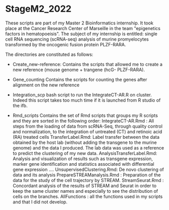 # StageM2_2022
These scripts are part of my Master 2 Bioinformatics internship. It took place at the Cancer Research Center of Marseille in the team "epigenetics factors in hematopoeisis".
The subject of my internship is entitled: single cell RNA sequencing (scRNA-seq) analysis of murine promyelocytes transformed by the oncogenic fusion protein PLZF-RARA.

The directories are constituted as follows:
- Create_new-reference:
Contains the scripts that allowed me to create a new reference (mouse genome + trangene (hcG- PLZF-RARA).

- Gene_counting
Contains the scripts for counting the genes after alignment on the new reference

- Integration_scp
 bash script to run the IntegrateCT-AR.R on cluster. Indeed this script takes too much time if it is launched from R studio of the ifb.
 
- Rmd_scripts
Contains the set of Rmd scripts that groups my R scripts and they are sorted in the following order:
IntegrateCT-AR.Rmd : All steps from the loading of data from scRNA-Seq, through quality control and normalization, to the integration of untreated (CT) and retinoic acid (RA) treated cells
TransferLabel.Rmd: Label transfer between the data obtained by the host lab (without adding the transgene to the murine genome) and the data I produced. The lab data was used as a reference to predict the clustering of my new data.
AnalysisTransferLabel.Rmd: Analysis and visualization of results such as transgene expression, marker gene identification and statistics associated with differential gene expression ....
UnsupervisedClustering.Rmd: De novo clustering of data and its analysis
PrepareSTREAManalysis.Rmd : Preparation of the data for the study of the cell trajectory by STREAM.
StreamSeurat.Rmd : Concordant analysis of the results of STREAM and Seurat in order to keep the same cluster names and especially to see the distribution of cells on the branches.
AllFunctions : all the functions used in my scripts and that I did not develop.
